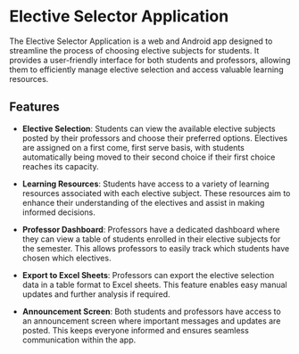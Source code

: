 # Elective Selector Application

The Elective Selector Application is a web and Android app designed to streamline the process of choosing elective subjects for students. It provides a user-friendly interface for both students and professors, allowing them to efficiently manage elective selection and access valuable learning resources.

## Features

- **Elective Selection**: Students can view the available elective subjects posted by their professors and choose their preferred options. Electives are assigned on a first come, first serve basis, with students automatically being moved to their second choice if their first choice reaches its capacity.

- **Learning Resources**: Students have access to a variety of learning resources associated with each elective subject. These resources aim to enhance their understanding of the electives and assist in making informed decisions.

- **Professor Dashboard**: Professors have a dedicated dashboard where they can view a table of students enrolled in their elective subjects for the semester. This allows professors to easily track which students have chosen which electives.

- **Export to Excel Sheets**: Professors can export the elective selection data in a table format to Excel sheets. This feature enables easy manual updates and further analysis if required.

- **Announcement Screen**: Both students and professors have access to an announcement screen where important messages and updates are posted. This keeps everyone informed and ensures seamless communication within the app.

